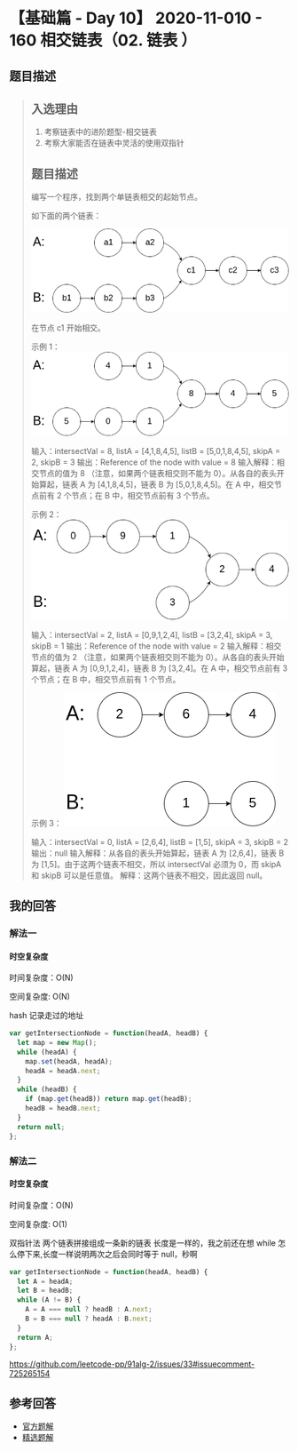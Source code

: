 # 【基础篇 - Day 10】 2020-11-010 - 160 相交链表（02. 链表 ）

## 题目描述

> ## 入选理由
>
> 1. 考察链表中的进阶题型-相交链表
> 2. 考察大家能否在链表中灵活的使用双指针
>
> ## 题目描述
>
> 编写一个程序，找到两个单链表相交的起始节点。
>
> 如下面的两个链表：
>
> [![image](./images/98552943-08c0cc80-22da-11eb-8f51-7bd7a9f491f8.png)](https://user-images.githubusercontent.com/38604634/98552943-08c0cc80-22da-11eb-8f51-7bd7a9f491f8.png)
>
> 在节点 c1 开始相交。
>
> 示例 1：
> [![image](./images/98553017-1ece8d00-22da-11eb-9d29-587cbce1f414.png)](https://user-images.githubusercontent.com/38604634/98553017-1ece8d00-22da-11eb-9d29-587cbce1f414.png)
>
> 输入：intersectVal = 8, listA = [4,1,8,4,5], listB = [5,0,1,8,4,5], skipA = 2, skipB = 3
> 输出：Reference of the node with value = 8
> 输入解释：相交节点的值为 8 （注意，如果两个链表相交则不能为 0）。从各自的表头开始算起，链表 A 为 [4,1,8,4,5]，链表 B 为 [5,0,1,8,4,5]。在 A 中，相交节点前有 2 个节点；在 B 中，相交节点前有 3 个节点。
>
> 示例 2：
> [![image](./images/98553044-25f59b00-22da-11eb-94e6-9494431434e2.png)](https://user-images.githubusercontent.com/38604634/98553044-25f59b00-22da-11eb-94e6-9494431434e2.png)
>
> 输入：intersectVal = 2, listA = [0,9,1,2,4], listB = [3,2,4], skipA = 3, skipB = 1
> 输出：Reference of the node with value = 2
> 输入解释：相交节点的值为 2 （注意，如果两个链表相交则不能为 0）。从各自的表头开始算起，链表 A 为 [0,9,1,2,4]，链表 B 为 [3,2,4]。在 A 中，相交节点前有 3 个节点；在 B 中，相交节点前有 1 个节点。
>
> 示例 3：
> [![image](./images/98553077-2c841280-22da-11eb-8a17-82044b4c1f64.png)](https://user-images.githubusercontent.com/38604634/98553077-2c841280-22da-11eb-8a17-82044b4c1f64.png)
>
> 输入：intersectVal = 0, listA = [2,6,4], listB = [1,5], skipA = 3, skipB = 2
> 输出：null
> 输入解释：从各自的表头开始算起，链表 A 为 [2,6,4]，链表 B 为 [1,5]。由于这两个链表不相交，所以 intersectVal 必须为 0，而 skipA 和 skipB 可以是任意值。
> 解释：这两个链表不相交，因此返回 null。

## 我的回答

### 解法一

#### 时空复杂度

时间复杂度：O(N)

空间复杂度: O(N)

hash 记录走过的地址

```JavaScript
var getIntersectionNode = function(headA, headB) {
  let map = new Map();
  while (headA) {
    map.set(headA, headA);
    headA = headA.next;
  }
  while (headB) {
    if (map.get(headB)) return map.get(headB);
    headB = headB.next;
  }
  return null;
};
```

### 解法二

#### 时空复杂度

时间复杂度：O(N)

空间复杂度: O(1)

双指针法 两个链表拼接组成一条新的链表 长度是一样的，我之前还在想 while 怎么停下来,长度一样说明两次之后会同时等于 null，秒啊

```JavaScript
var getIntersectionNode = function(headA, headB) {
  let A = headA;
  let B = headB;
  while (A != B) {
    A = A === null ? headB : A.next;
    B = B === null ? headA : B.next;
  }
  return A;
};
```

https://github.com/leetcode-pp/91alg-2/issues/33#issuecomment-725265154

## 参考回答

- [官方题解](https://github.com/leetcode-pp/91alg-2/blob/master/solution/basic/d10.160.Intersection-of-Two-Linked-Lists.md)
- [精选题解](https://github.com/leetcode-pp/91alg-2/issues/33#issuecomment-724248026)
